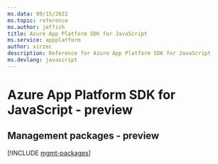 ```yaml
---
ms.data: 09/15/2022
ms.topic: reference
ms.author: jeffish
title: Azure App Platform SDK for JavaScript
ms.service: appplatform
author: xirzec
description: Reference for Azure App Platform SDK for JavaScript
ms.devlang: javascript
---
```

# Azure App Platform SDK for JavaScript - preview

## Management packages - preview
[!INCLUDE [mgmt-packages](app-platform-mgmt-index.md)]